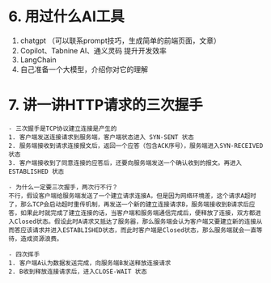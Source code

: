 #
#
#
#
#
# 6. 用过什么AI工具
1. chatgpt （可以联系prompt技巧，生成简单的前端页面，文章）
2. Copilot、Tabnine AI、通义灵码  提升开发效率
3. LangChain
4. 自己准备一个大模型，介绍你对它的理解

# 7. 讲一讲HTTP请求的三次握手
    - 三次握手是TCP协议建立连接是产生的
    1. 客户端发送连接请求到服务端，客户端状态进入 SYN-SENT 状态
    2. 服务端接收到请求连接报文后，返回一个应答（包含ACK序号），服务端进入SYN-RECEIVED状态
    3. 客户端接收到了同意连接的应答后，还要向服务端发送一个确认收到的报文。再进入 ESTABLISHED 状态

    - 为什么一定要三次握手，两次行不行？
    不行，假设客户端给服务端发送了一个建立请求连接A，但是因为网络环境差，这个请求A超时了，那么TCP会启动超时重传机制，再发送一个新的建立连接请求B，服务端接收到B请求后应答，如果此时就完成了建立连接的话，当客户端和服务端通信完成后，便释放了连接，双方都进入Closed状态。假设此时A请求又抵达了服务器，那么服务端会认为客户端又要建立新的连接从而答应该请求并进入ESTABLISHED状态，而此时客户端是Closed状态，那么服务端就会一直等待，造成资源浪费。

    - 四次挥手
    1. 客户端A认为数据发送完成，向服务端B发送释放连接请求
    2. B收到释放连接请求后，进入CLOSE-WAIT 状态